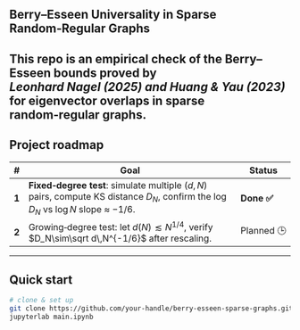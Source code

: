 ## Berry–Esseen Universality in Sparse Random‑Regular Graphs

This repo is an **empirical check** of the Berry–Esseen bounds proved by  
*Leonhard Nagel (2025) and Huang & Yau (2023)* for eigenvector overlaps in sparse random‑regular graphs.
---

## Project roadmap

| # | Goal | Status |
|---|------|--------|
| **1** | **Fixed‑degree test**: simulate multiple $(d,N)$ pairs, compute KS distance $D_N$, confirm the $\log D_N$ vs $\log N$ slope ≈ $-1/6$. | **Done ✅** |
| **2** | Growing‑degree test: let $d(N)\lesssim N^{1/4}$, verify $D_N\sim\sqrt d\,N^{-1/6}$ after rescaling. | Planned 🕒 |

---

## Quick start

```bash
# clone & set up
git clone https://github.com/your-handle/berry-esseen-sparse-graphs.git
jupyterlab main.ipynb
```